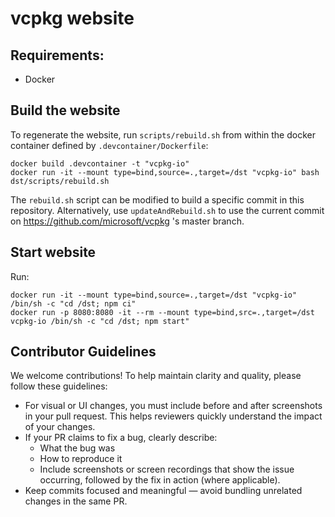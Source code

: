 # vcpkg website

## Requirements:
- Docker

## Build the website
To regenerate the website, run `scripts/rebuild.sh` from within the docker container defined by `.devcontainer/Dockerfile`:

```
docker build .devcontainer -t "vcpkg-io"
docker run -it --mount type=bind,source=.,target=/dst "vcpkg-io" bash dst/scripts/rebuild.sh
```

The `rebuild.sh` script can be modified to build a specific commit in this repository. Alternatively, use `updateAndRebuild.sh` to use the current commit on https://github.com/microsoft/vcpkg 's master branch.

## Start website
Run:
```
docker run -it --mount type=bind,source=.,target=/dst "vcpkg-io" /bin/sh -c "cd /dst; npm ci"
docker run -p 8080:8080 -it --rm --mount type=bind,src=.,target=/dst vcpkg-io /bin/sh -c "cd /dst; npm start"
```

## Contributor Guidelines

We welcome contributions! To help maintain clarity and quality, please follow these guidelines:

- For visual or UI changes, you must include before and after screenshots in your pull request. This helps reviewers quickly understand the impact of your changes.
- If your PR claims to fix a bug, clearly describe:
  - What the bug was
  - How to reproduce it
  - Include screenshots or screen recordings that show the issue occurring, followed by the fix in action (where applicable).
- Keep commits focused and meaningful — avoid bundling unrelated changes in the same PR.
